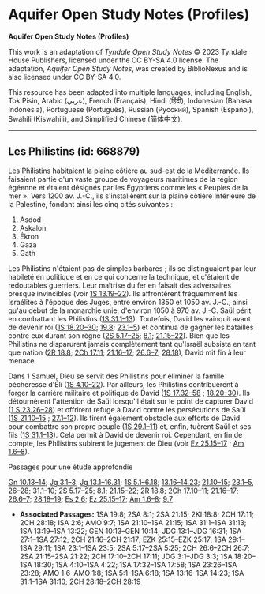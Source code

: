 # Aquifer Open Study Notes (Profiles)

**Aquifer Open Study Notes (Profiles)**

This work is an adaptation of *Tyndale Open Study Notes* © 2023 Tyndale House Publishers, licensed under the CC BY\-SA 4\.0 license. The adaptation, *Aquifer Open Study Notes*, was created by BiblioNexus and is also licensed under CC BY\-SA 4\.0\.

This resource has been adapted into multiple languages, including English, Tok Pisin, Arabic (عربي), French (Français), Hindi (हिंदी), Indonesian (Bahasa Indonesia), Portuguese (Português), Russian (Русский), Spanish (Español), Swahili (Kiswahili), and Simplified Chinese (简体中文).



--------------------------------

## Les Philistins (id: 668879)

Les Philistins habitaient la plaine côtière au sud\-est de la Méditerranée. Ils faisaient partie d'un vaste groupe de voyageurs maritimes de la région égéenne et étaient désignés par les Égyptiens comme les « Peuples de la mer ». Vers 1200 av. J.\-C., ils s'installèrent sur la plaine côtière inférieure de la Palestine, fondant ainsi les cinq cités suivantes :

1. Asdod
2. Askalon
3. Ékron
4. Gaza
5. Gath

Les Philistins n'étaient pas de simples barbares ; ils se distinguaient par leur habileté en politique et en ce qui concerne la technique, et c'étaient de redoutables guerriers. Leur maîtrise du fer en faisait des adversaires presque invincibles (voir [1S 13\.19–22](https://ref.ly/1Sam13:19-1Sam13:22)). Ils affrontèrent fréquemment les Israélites à l'époque des Juges, entre environ 1350 et 1050 av. J.\-C., ainsi qu'au début de la monarchie unie, d'environ 1050 à 970 av. J.\-C. Saül périt en combattant les Philistins ([1S 31\.1–13](https://ref.ly/1Sam31:1-1Sam31:13)). Toutefois, David les vainquit avant de devenir roi ([1S 18\.20–30](https://ref.ly/1Sam18:20-1Sam18:30); [19\.8](https://ref.ly/1Sam19:8); [23\.1–5](https://ref.ly/1Sam23:1-1Sam23:5)) et continua de gagner les batailles contre eux durant son règne ([2S 5\.17–25](https://ref.ly/2Sam5:17-2Sam5:25); [8\.1](https://ref.ly/2Sam8:1); [21\.15–22](https://ref.ly/2Sam21:15)). Bien que les Philistins ne disparurent jamais complètement tant qu'Israël subsista en tant que nation ([2R 18\.8](https://ref.ly/2Kgs18:8); [2Ch 17\.11](https://ref.ly/2Chr17:11); [21\.16–17](https://ref.ly/2Chr21:16-2Chr21:17); [26\.6–7](https://ref.ly/2Chr26:6-2Chr26:7); [28\.18](https://ref.ly/2Chr28:18)), David mit fin à leur menace.

Dans 1 Samuel, Dieu se servit des Philistins pour éliminer la famille pécheresse d'Éli ([1S 4\.10–22](https://ref.ly/1Sam4:10-1Sam4:22)). Par ailleurs, les Philistins contribuèrent à forger la carrière militaire et politique de David ([1S 17\.32–58](https://ref.ly/1Sam17:32-1Sam17:58) ; [18\.20–30](https://ref.ly/1Sam18:20-1Sam18:30)). Ils détournèrent l'attention de Saül lorsqu'il était sur le point de capturer David ([1 S 23\.26–28](https://ref.ly/1Sam23:26-1Sam23:28)) et offrirent refuge à David contre les persécutions de Saül ([1S 21\.10–15](https://ref.ly/1Sam21:10-1Sam21:15) ; [27\.1–12](https://ref.ly/1Sam27:1-1Sam27:12)). Ils firent également obstacle aux efforts de David pour combattre son propre peuple ([1S 29\.1–11](https://ref.ly/1Sam29:1-1Sam29:11)) et, enfin, tuèrent Saül et ses fils ([1S 31\.1–13](https://ref.ly/1Sam31:1-1Sam31:13)). Cela permit à David de devenir roi. Cependant, en fin de compte, les Philistins subirent le jugement de Dieu (voir [Ez 25\.15–17](https://ref.ly/Ezek25:15-Ezek25:17) ; [Am 1\.6–8](https://ref.ly/Amos1:6-Amos1:8)).

Passages pour une étude approfondie

[Gn 10\.13–14](https://ref.ly/Gen10:13-Gen10:14); [Jg 3\.1–3](https://ref.ly/Judg3:1-Judg3:3); [Jg 13\.1–16\.31](https://ref.ly/Judg13:1-Judg16:31); [1S 5\.1–6\.18](https://ref.ly/1Sam5:1-1Sam6:18); [13\.16–14\.23](https://ref.ly/1Sam13:16-1Sam14:23); [21\.10–15](https://ref.ly/1Sam21:10-1Sam21:15); [23\.1–5](https://ref.ly/1Sam23:1-1Sam23:5), [26–28](https://ref.ly/1Sam23:26-1Sam23:28); [31\.1–10](https://ref.ly/1Sam31:1-1Sam31:10); [2S 5\.17–25](https://ref.ly/2Sam5:17-2Sam5:25); [8\.1](https://ref.ly/2Sam8:1); [21\.15–22](https://ref.ly/2Sam21:15-2Sam21:22); [2R 18\.8](https://ref.ly/2Kgs18:8); [2Ch 17\.10–11](https://ref.ly/2Chr17:10-2Chr17:11); [21\.16–17](https://ref.ly/2Chr21:16-2Chr21:17); [26\.6–7](https://ref.ly/2Chr26:6-2Chr26:7); [28\.18–19](https://ref.ly/2Chr28:18-2Chr28:19); [Es 2\.6](https://ref.ly/Isa2:6); [Ez 25\.15–17](https://ref.ly/Ezek25:15-Ezek25:17); [Am 1\.6–8](https://ref.ly/Amos1:6-Amos1:8); [9\.7](https://ref.ly/Amos9:7)

* **Associated Passages:** 1SA 19:8; 2SA 8:1; 2SA 21:15; 2KI 18:8; 2CH 17:11; 2CH 28:18; ISA 2:6; AMO 9:7; 1SA 21:10–1SA 21:15; 1SA 31:1–1SA 31:13; 1SA 13:19–1SA 13:22; GEN 10:13–GEN 10:14; JDG 13:1–JDG 16:31; 1SA 27:1–1SA 27:12; 2CH 21:16–2CH 21:17; EZK 25:15–EZK 25:17; 1SA 29:1–1SA 29:11; 1SA 23:1–1SA 23:5; 2SA 5:17–2SA 5:25; 2CH 26:6–2CH 26:7; 2SA 21:15–2SA 21:22; 2CH 17:10–2CH 17:11; JDG 3:1–JDG 3:3; 1SA 18:20–1SA 18:30; 1SA 4:10–1SA 4:22; 1SA 17:32–1SA 17:58; 1SA 23:26–1SA 23:28; AMO 1:6–AMO 1:8; 1SA 5:1–1SA 6:18; 1SA 13:16–1SA 14:23; 1SA 31:1–1SA 31:10; 2CH 28:18–2CH 28:19

